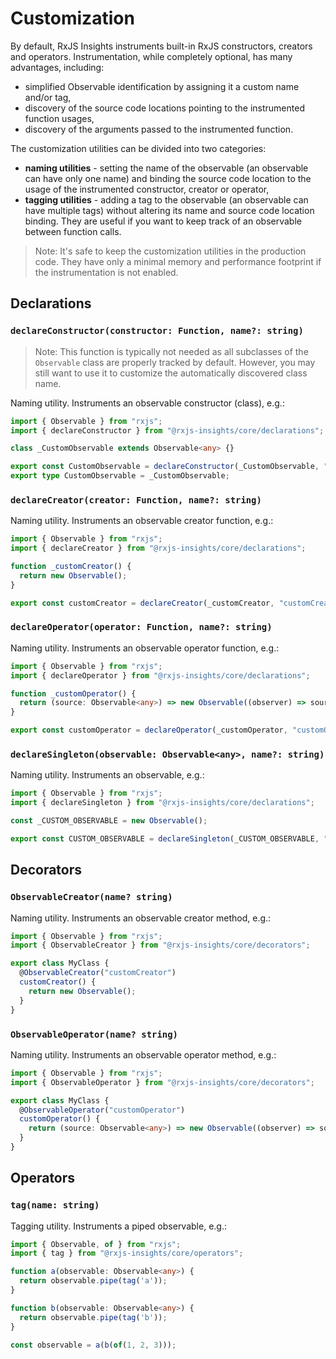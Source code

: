 # Customization

By default, RxJS Insights instruments built-in RxJS constructors, creators and operators.
Instrumentation, while completely optional, has many advantages, including:
* simplified Observable identification by assigning it a custom name and/or tag,
* discovery of the source code locations pointing to the instrumented function usages,
* discovery of the arguments passed to the instrumented function.

The customization utilities can be divided into two categories:
* **naming utilities** - setting the name of the observable (an observable can have only one name) and binding the source code location to the usage of the instrumented constructor, creator or operator,
* **tagging utilities** - adding a tag to the observable (an observable can have multiple tags) without altering its name and source code location binding. They are useful if you want to keep track of an observable between function calls.

> Note: It's safe to keep the customization utilities in the production code. They have only a minimal memory and performance footprint if the instrumentation is not enabled.

## Declarations

### `declareConstructor(constructor: Function, name?: string)`

> Note: This function is typically not needed as all subclasses of the `Observable` class are properly tracked by default.
> However, you may still want to use it to customize the automatically discovered class name.

Naming utility. Instruments an observable constructor (class), e.g.:

```ts
import { Observable } from "rxjs";
import { declareConstructor } from "@rxjs-insights/core/declarations";

class _CustomObservable extends Observable<any> {}

export const CustomObservable = declareConstructor(_CustomObservable, "CustomObservable");
export type CustomObservable = _CustomObservable;
```

### `declareCreator(creator: Function, name?: string)`

Naming utility. Instruments an observable creator function, e.g.:

```ts
import { Observable } from "rxjs";
import { declareCreator } from "@rxjs-insights/core/declarations";

function _customCreator() {
  return new Observable();
}

export const customCreator = declareCreator(_customCreator, "customCreator");
```

### `declareOperator(operator: Function, name?: string)`

Naming utility. Instruments an observable operator function, e.g.:

```ts
import { Observable } from "rxjs";
import { declareOperator } from "@rxjs-insights/core/declarations";

function _customOperator() {
  return (source: Observable<any>) => new Observable((observer) => source.subscribe(observer));
}

export const customOperator = declareOperator(_customOperator, "customOperator");
```

### `declareSingleton(observable: Observable<any>, name?: string)`

Naming utility. Instruments an observable, e.g.:

```ts
import { Observable } from "rxjs";
import { declareSingleton } from "@rxjs-insights/core/declarations";

const _CUSTOM_OBSERVABLE = new Observable();

export const CUSTOM_OBSERVABLE = declareSingleton(_CUSTOM_OBSERVABLE, "CUSTOM_OBSERVABLE");
```

## Decorators

### `ObservableCreator(name? string)`

Naming utility. Instruments an observable creator method, e.g.:

```ts
import { Observable } from "rxjs";
import { ObservableCreator } from "@rxjs-insights/core/decorators";

export class MyClass {
  @ObservableCreator("customCreator")
  customCreator() {
    return new Observable();
  }
}
```

### `ObservableOperator(name? string)`

Naming utility. Instruments an observable operator method, e.g.:

```ts
import { Observable } from "rxjs";
import { ObservableOperator } from "@rxjs-insights/core/decorators";

export class MyClass {
  @ObservableOperator("customOperator")
  customOperator() {
    return (source: Observable<any>) => new Observable((observer) => source.subscribe(observer));
  }
}
```

## Operators

### `tag(name: string)`

Tagging utility. Instruments a piped observable, e.g.:

```ts
import { Observable, of } from "rxjs";
import { tag } from "@rxjs-insights/core/operators";

function a(observable: Observable<any>) {
  return observable.pipe(tag('a'));
}

function b(observable: Observable<any>) {
  return observable.pipe(tag('b'));
}

const observable = a(b(of(1, 2, 3)));
```
